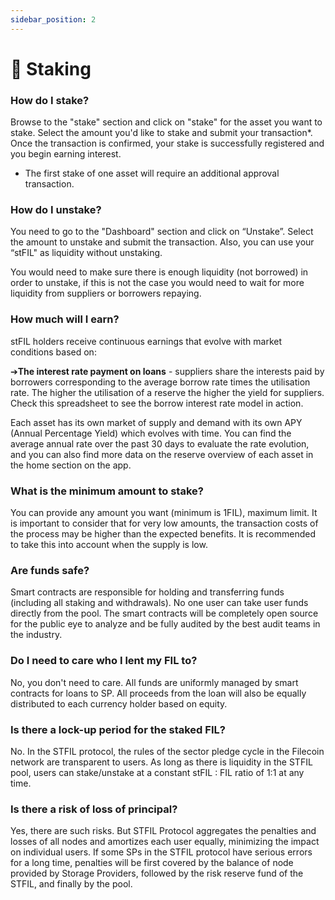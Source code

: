```yaml
---
sidebar_position: 2
---
```


# 📌 Staking


### How do I stake?
Browse to the "stake" section and click on "stake" for the asset you want to stake. Select the amount you'd like to stake and submit your transaction*. Once the transaction is confirmed, your stake is successfully registered and you begin earning interest.

* The first stake of one asset will require an additional approval transaction.

### How do I unstake?
You need to go to the "Dashboard" section and click on “Unstake”. Select the amount to unstake and submit the transaction. Also, you can use your “stFIL" as liquidity without unstaking.

You would need to make sure there is enough liquidity (not borrowed) in order to unstake, if this is not the case you would need to wait for more liquidity from suppliers or borrowers repaying.

### How much will I earn?
stFIL holders receive continuous earnings that evolve with market conditions based on:

➔**The interest rate payment on loans** - suppliers share the interests paid by borrowers corresponding to the average borrow rate times the utilisation rate. The higher the utilisation of a reserve the higher the yield for suppliers. Check this spreadsheet to see the borrow interest rate model in action.

Each asset has its own market of supply and demand with its own APY (Annual Percentage Yield) which evolves with time. You can find the average annual rate over the past 30 days to evaluate the rate evolution, and you can also find more data on the reserve overview of each asset in the home section on the app.

### What is the minimum amount to stake?
You can provide any amount you want (minimum is 1FIL), maximum limit. It is important to consider that for very low amounts, the transaction costs of the process may be higher than the expected benefits. It is recommended to take this into account when the supply is low.

### Are funds safe?
Smart contracts are responsible for holding and transferring funds (including all staking and withdrawals). No one user can take user funds directly from the pool. The smart contracts will be completely open source for the public eye to analyze and be fully audited by the best audit teams in the industry.

### Do I need to care who I lent my FIL to?
No, you don't need to care. All funds are uniformly managed by smart contracts for loans to SP. All proceeds from the loan will also be equally distributed to each currency holder based on equity.


### Is there a lock-up period for the staked FIL?
No. In the STFIL protocol, the rules of the sector pledge cycle in the Filecoin network are transparent to users. As long as there is liquidity in the STFIL pool, users can stake/unstake at a constant stFIL : FIL ratio of 1:1 at any time.

### Is there a risk of loss of principal?
Yes, there are such risks. But STFIL Protocol aggregates the penalties and losses of all nodes and amortizes each user equally, minimizing the impact on individual users. If some SPs in the STFIL protocol have serious errors for a long time, penalties  will be first covered by the balance of node provided by Storage Providers, followed by the risk reserve fund of the STFIL, and finally by the pool. 
